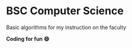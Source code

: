 # BSC Computer Science

Basic algorithms for my instruction on the faculty

__Coding for fun :smile:__

